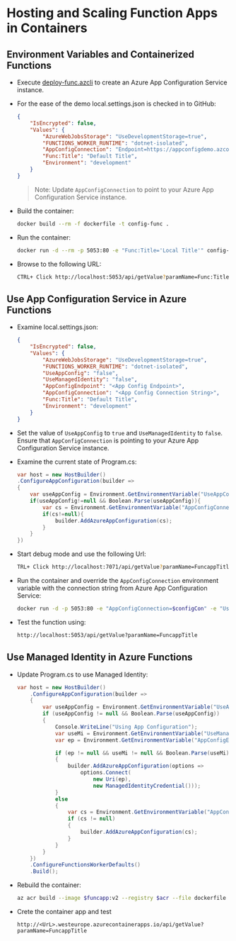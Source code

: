 # Hosting and Scaling Function Apps in Containers

## Environment Variables and Containerized Functions

- Execute [deploy-func.azcli](deploy-func.azcli) to create an Azure App Configuration Service instance.

- For the ease of the demo local.settings.json is checked in to GitHub:

    ```json
    {
        "IsEncrypted": false,
        "Values": {
            "AzureWebJobsStorage": "UseDevelopmentStorage=true",
            "FUNCTIONS_WORKER_RUNTIME": "dotnet-isolated",
            "AppConfigConnection": "Endpoint=https://appconfigdemo.azconfig.io;Id=xxxxxx;Secret=xxxxxx",
            "Func:Title": "Default Title",
            "Environment": "development"
        }
    }
    ```

    >Note: Update `AppConfigConnection` to point to your Azure App Configuration Service instance.

- Build the container:

    ```bash
    docker build --rm -f dockerfile -t config-func .
    ```

- Run the container:

    ```bash
    docker run -d --rm -p 5053:80 -e "Func:Title='Local Title'" config-func
    ```

- Browse to the following URL:

    ```bash
    CTRL+ Click http://localhost:5053/api/getValue?paramName=Func:Title
    ```

## Use App Configuration Service in Azure Functions

- Examine local.settings.json:

    ```json
    {
        "IsEncrypted": false,
        "Values": {
            "AzureWebJobsStorage": "UseDevelopmentStorage=true",
            "FUNCTIONS_WORKER_RUNTIME": "dotnet-isolated",
            "UseAppConfig": "false",
            "UseManagedIdentity": "false",
            "AppConfigEndpoint": "<App Config Endpoint>",
            "AppConfigConnection": "<App Config Connection String>",
            "Func:Title": "Default Title",
            "Environment": "development"
        }
    }
    ```

- Set the value of `UseAppConfig` to `true` and `UseManagedIdentity` to `false`. Ensure that `AppConfigConnection` is pointing to your Azure App Configuration Service instance.

- Examine the current state of Program.cs:

    ```c#
    var host = new HostBuilder()
    .ConfigureAppConfiguration(builder =>
    {
        var useAppConfig = Environment.GetEnvironmentVariable("UseAppConfig");
        if(useAppConfig!=null && Boolean.Parse(useAppConfig)){
            var cs = Environment.GetEnvironmentVariable("AppConfigConnection");
            if(cs!=null){                              
                builder.AddAzureAppConfiguration(cs);
            }
        }
    })
    ```

- Start debug mode and use the following Url:

    ```bash
    TRL+ Click http://localhost:7071/api/getValue?paramName=FuncappTitle
    ```

- Run the container and override the `AppConfigConnection` environment variable with the connection string from Azure App Configuration Service:

    ```bash
    docker run -d -p 5053:80 -e "AppConfigConnection=$configCon" -e "UseAppConfig=true"  config-func:v1
    ```

- Test the function using:

    ```bash
    http://localhost:5053/api/getValue?paramName=FuncappTitle
    ```

## Use Managed Identity in Azure Functions    

- Update Program.cs to use Managed Identity:

    ```c#
    var host = new HostBuilder()
        .ConfigureAppConfiguration(builder =>
        {
            var useAppConfig = Environment.GetEnvironmentVariable("UseAppConfig");
            if (useAppConfig != null && Boolean.Parse(useAppConfig))
            {
                Console.WriteLine("Using App Configuration");
                var useMi = Environment.GetEnvironmentVariable("UseManagedIdentity");
                var ep = Environment.GetEnvironmentVariable("AppConfigEndpoint");

                if (ep != null && useMi != null && Boolean.Parse(useMi))
                {
                    builder.AddAzureAppConfiguration(options =>
                        options.Connect(
                            new Uri(ep),
                            new ManagedIdentityCredential()));
                }
                else
                {
                    var cs = Environment.GetEnvironmentVariable("AppConfigConnection");
                    if (cs != null)
                    {
                        builder.AddAzureAppConfiguration(cs);
                    }
                }
            }
        })
        .ConfigureFunctionsWorkerDefaults()
        .Build();
    ```

- Rebuild the container:

    ```bash
    az acr build --image $funcapp:v2 --registry $acr --file dockerfile .
    ```

- Crete the container app and test

    ```
    http://<UrL>.westeurope.azurecontainerapps.io/api/getValue?paramName=FuncappTitle
    ```